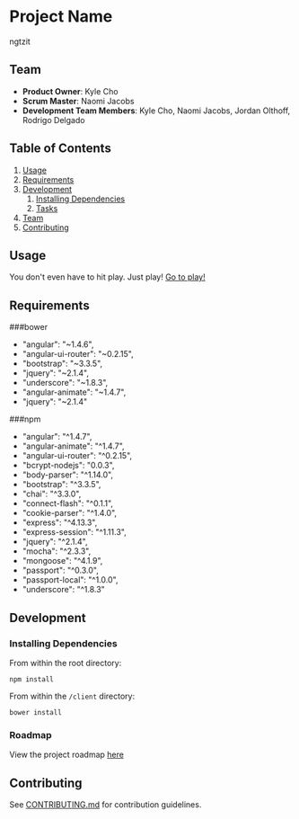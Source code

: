 # Project Name

ngtzit

## Team

  - __Product Owner__: Kyle Cho
  - __Scrum Master__: Naomi Jacobs
  - __Development Team Members__: Kyle Cho, Naomi Jacobs, Jordan Olthoff, Rodrigo Delgado

## Table of Contents

1. [Usage](#Usage)
1. [Requirements](#requirements)
1. [Development](#development)
    1. [Installing Dependencies](#installing-dependencies)
    1. [Tasks](#tasks)
1. [Team](#team)
1. [Contributing](#contributing)

## Usage

You don't even have to hit play. Just play!
[Go to play!](http://www.ngtzit.com)

## Requirements

###bower

* "angular": "~1.4.6",
* "angular-ui-router": "~0.2.15",
* "bootstrap": "~3.3.5",
* "jquery": "~2.1.4",
* "underscore": "~1.8.3",
*  "angular-animate": "~1.4.7",
* "jquery": "~2.1.4"

###npm
* "angular": "^1.4.7",
* "angular-animate": "^1.4.7",
* "angular-ui-router": "^0.2.15",
* "bcrypt-nodejs": "0.0.3",
* "body-parser": "^1.14.0",
* "bootstrap": "^3.3.5",
* "chai": "^3.3.0",
* "connect-flash": "^0.1.1",
* "cookie-parser": "^1.4.0",
* "express": "^4.13.3",
* "express-session": "^1.11.3",
* "jquery": "^2.1.4",
* "mocha": "^2.3.3",
* "mongoose": "^4.1.9",
* "passport": "^0.3.0",
* "passport-local": "^1.0.0",
* "underscore": "^1.8.3"

## Development

### Installing Dependencies

From within the root directory:
```
npm install
```

From within the `/client` directory:
```
bower install
```

### Roadmap

View the project roadmap [here](LINK_TO_PROJECT_ISSUES)


## Contributing

See [CONTRIBUTING.md](CONTRIBUTING.md) for contribution guidelines.
